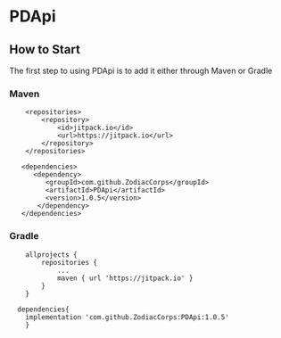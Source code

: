# PDApi

## How to Start
The first step to using PDApi is to add it either through Maven or Gradle

### Maven
~~~
	<repositories>
		<repository>
		    <id>jitpack.io</id>
		    <url>https://jitpack.io</url>
		</repository>
	</repositories>
~~~
~~~
   <dependencies>
      <dependency>
	     <groupId>com.github.ZodiacCorps</groupId>
	     <artifactId>PDApi</artifactId>
	     <version>1.0.5</version>
	   </dependency>
   </dependencies>
~~~


### Gradle

~~~
	allprojects {
		repositories {
			...
			maven { url 'https://jitpack.io' }
		}
	}
~~~
~~~
  dependencies{
    implementation 'com.github.ZodiacCorps:PDApi:1.0.5'
	}
~~~
